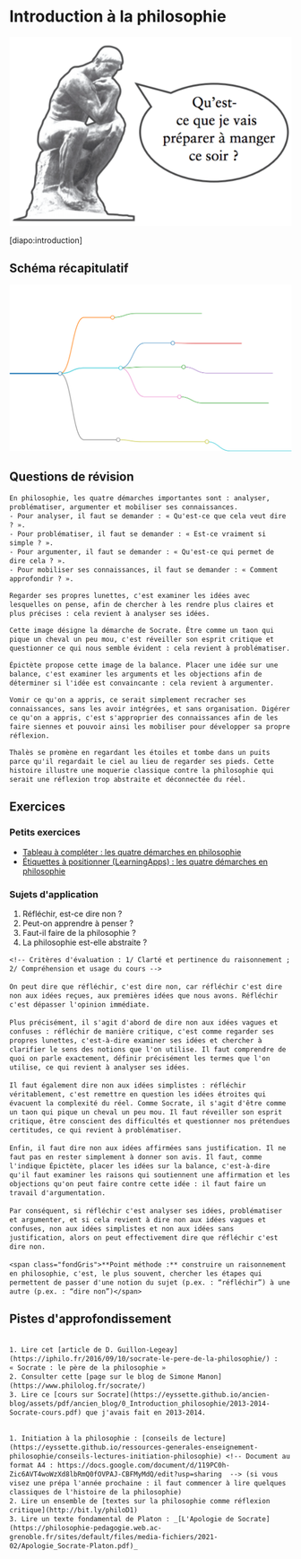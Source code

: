 # Introduction à la philosophie

![](https://github.com/eyssette/images/blob/main/img/penseur-rodin.png?raw=true)

[diapo:introduction]

## Schéma récapitulatif

[![Schéma récapitulatif du cours](https://raw.githubusercontent.com/eyssette/mindmap/main/qu-est-ce-que-la-philosophie.svg)](https://raw.githubusercontent.com/eyssette/mindmap/main/qu-est-ce-que-la-philosophie.svg)


## Questions de révision

```admonish title="Quelles sont les quatre démarches importantes en philosophie ?  <br>Pour chaque démarche, quelle est la question qu'il faut se poser ?" collapsible=true
En philosophie, les quatre démarches importantes sont : analyser, problématiser, argumenter et mobiliser ses connaissances.
- Pour analyser, il faut se demander : « Qu'est-ce que cela veut dire ? ».
- Pour problématiser, il faut se demander : « Est-ce vraiment si simple ? ».
- Pour argumenter, il faut se demander : « Qu'est-ce qui permet de dire cela ? ».
- Pour mobiliser ses connaissances, il faut se demander : « Comment approfondir ? ».
```

```admonish title="On peut dire que faire de la philosophie, c'est comme regarder ses propres lunettes. Qu'est-ce que cela veut dire ?" collapsible=true
Regarder ses propres lunettes, c'est examiner les idées avec lesquelles on pense, afin de chercher à les rendre plus claires et plus précises : cela revient à analyser ses idées.
```

```admonish title="On peut dire que faire de la philosophie, c'est comme être un taon qui pique un cheval un peu mou. Qu'est-ce que cela veut dire ?" collapsible=true
Cette image désigne la démarche de Socrate. Être comme un taon qui pique un cheval un peu mou, c'est réveiller son esprit critique et questionner ce qui nous semble évident : cela revient à problématiser.
```

```admonish title="On peut dire que faire de la philosophie, c'est comme placer les idées sur une balance. Qu'est-ce que cela veut dire ?" collapsible=true
Épictète propose cette image de la balance. Placer une idée sur une balance, c'est examiner les arguments et les objections afin de déterminer si l'idée est convaincante : cela revient à argumenter.
```

```admonish title="Comme le dit Épictète, il ne faut pas vomir ce qu'on a appris, mais le digérer. Quel est le sens de cette image ?" collapsible=true
Vomir ce qu'on a appris, ce serait simplement recracher ses connaissances, sans les avoir intégrées, et sans organisation. Digérer ce qu'on a appris, c'est s'approprier des connaissances afin de les faire siennes et pouvoir ainsi les mobiliser pour développer sa propre réflexion.
```

```admonish title="Quelle est l'histoire que raconte Platon à propos de Thalès ? Quel est le sens de cette histoire ?" collapsible=true
Thalès se promène en regardant les étoiles et tombe dans un puits parce qu'il regardait le ciel au lieu de regarder ses pieds. Cette histoire illustre une moquerie classique contre la philosophie qui serait une réflexion trop abstraite et déconnectée du réel.
```


## Exercices

### Petits exercices

- [Tableau à compléter : les quatre démarches en philosophie](https://eyssette.github.io/marp-slides/slides/2021-2022/introduction-philosophie-21.html?f=1#48)
- [Étiquettes à positionner (LearningApps) : les quatre démarches en philosophie](https://learningapps.org/watch?v=pg13m7zck21)

### Sujets d'application

1. Réfléchir, est-ce dire non ?
2. Peut-on apprendre à penser ?
3. Faut-il faire de la philosophie ?
4. La philosophie est-elle abstraite ?


```admonish abstract title="Un exemple de paragraphe sur le sujet “Réfléchir, est-ce dire non ?”" collapsible=true
<!-- Critères d'évaluation : 1/ Clarté et pertinence du raisonnement ; 2/ Compréhension et usage du cours -->

On peut dire que réfléchir, c'est dire non, car réfléchir c'est dire non aux idées reçues, aux premières idées que nous avons. Réfléchir c'est dépasser l'opinion immédiate.

Plus précisément, il s'agit d'abord de dire non aux idées vagues et confuses : réfléchir de manière critique, c'est comme regarder ses propres lunettes, c'est-à-dire examiner ses idées et chercher à clarifier le sens des notions que l'on utilise. Il faut comprendre de quoi on parle exactement, définir précisément les termes que l'on utilise, ce qui revient à analyser ses idées.

Il faut également dire non aux idées simplistes : réfléchir véritablement, c'est remettre en question les idées étroites qui évacuent la complexité du réel. Comme Socrate, il s'agit d'être comme un taon qui pique un cheval un peu mou. Il faut réveiller son esprit critique, être conscient des difficultés et questionner nos prétendues certitudes, ce qui revient à problématiser.

Enfin, il faut dire non aux idées affirmées sans justification. Il ne faut pas en rester simplement à donner son avis. Il faut, comme l'indique Épictète, placer les idées sur la balance, c'est-à-dire qu'il faut examiner les raisons qui soutiennent une affirmation et les objections qu'on peut faire contre cette idée : il faut faire un travail d'argumentation.

Par conséquent, si réfléchir c'est analyser ses idées, problématiser et argumenter, et si cela revient à dire non aux idées vagues et confuses, non aux idées simplistes et non aux idées sans justification, alors on peut effectivement dire que réfléchir c'est dire non.

<span class="fondGris">**Point méthode :** construire un raisonnement en philosophie, c'est, le plus souvent, chercher les étapes qui permettent de passer d'une notion du sujet (p.ex. : “réfléchir”) à une autre (p.ex. : “dire non”)</span>
```

## Pistes d'approfondissement

```admonish tip title="Mieux comprendre le personnage de Socrate"

1. Lire cet [article de D. Guillon-Legeay](https://iphilo.fr/2016/09/10/socrate-le-pere-de-la-philosophie/) : « Socrate : le père de la philosophie »
2. Consulter cette [page sur le blog de Simone Manon](https://www.philolog.fr/socrate/)
3. Lire ce [cours sur Socrate](https://eyssette.github.io/ancien-blog/assets/pdf/ancien_blog/0_Introduction_philosophie/2013-2014-Socrate-cours.pdf) que j'avais fait en 2013-2014.

```

```admonish tip title="D'autres lectures pour s'initier à la philosophie"

1. Initiation à la philosophie : [conseils de lecture](https://eyssette.github.io/ressources-generales-enseignement-philosophie/conseils-lectures-initiation-philosophie) <!-- Document au format A4 : https://docs.google.com/document/d/119PC0h-Zic6AVT4woWzXd8lbRmQ0fOVPAJ-CBFMyMdQ/edit?usp=sharing  --> (si vous visez une prépa l'année prochaine : il faut commencer à lire quelques classiques de l'histoire de la philosophie)
2. Lire un ensemble de [textes sur la philosophie comme réflexion critique](http://bit.ly/philoD1)
3. Lire un texte fondamental de Platon : _[L'Apologie de Socrate](https://philosophie-pedagogie.web.ac-grenoble.fr/sites/default/files/media-fichiers/2021-02/Apologie_Socrate-Platon.pdf)_

```